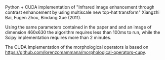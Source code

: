Python + CUDA implementation of "Infrared image enhancement through contrast enhancement by using multiscale new top-hat transform" Xiangzhi Bai, Fugen Zhou, Bindang Xue (2011).

Using the same parameters contained in the paper and and an image of dimension 460x630 the algorithm requires less than 100ms to run, while the Scipy implementation requires more than 2 minutes.

The CUDA implementation of the morphological operators is based on https://github.com/lorenzomammana/morphological-operators-cupy.
